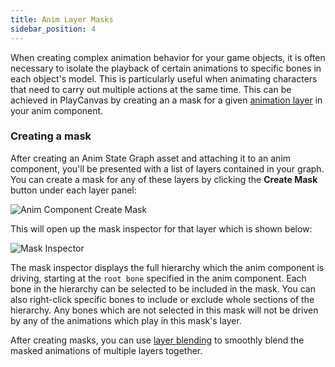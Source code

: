 ```yaml
---
title: Anim Layer Masks
sidebar_position: 4
---
```


When creating complex animation behavior for your game objects, it is often necessary to isolate the playback of certain animations to specific bones in each object's model. This is particularly useful when animating characters that need to carry out multiple actions at the same time. This can be achieved in PlayCanvas by creating an a mask for a given [animation layer](/user-manual/animation/anim-state-graph-assets/#layers) in your anim component.

### Creating a mask

After creating an Anim State Graph asset and attaching it to an anim component, you'll be presented with a list of layers contained in your graph. You can create a mask for any of these layers by clicking the **Create Mask** button under each layer panel:

![Anim Component Create Mask](/images/user-manual/anim/anim_component_create_mask.png)

 This will open up the mask inspector for that layer which is shown below:

![Mask Inspector](/images/user-manual/anim/anim_mask_inspector.png)

The mask inspector displays the full hierarchy which the anim component is driving, starting at the `root bone` specified in the anim component. Each bone in the hierarchy can be selected to be included in the mask. You can also right-click specific bones to include or exclude whole sections of the hierarchy. Any bones which are not selected in this mask will not be driven by any of the animations which play in this mask's layer.

After creating masks, you can use [layer blending](/user-manual/animation/anim-state-graph-assets/#layer-blending) to smoothly blend the masked animations of multiple layers together.
